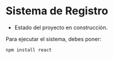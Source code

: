 <h1>Sistema de Registro</h1>

- Estado del proyecto en construcción. 

Para ejecutar el sistema, debes poner:

```npm install react```
